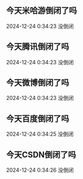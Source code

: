 ## 今天米哈游倒闭了吗

2024-12-24 0:34:23 没倒闭

## 今天腾讯倒闭了吗

2024-12-24 0:34:23 没倒闭

## 今天微博倒闭了吗

2024-12-24 0:34:23 没倒闭

## 今天百度倒闭了吗

2024-12-24 0:34:25 没倒闭

## 今天CSDN倒闭了吗

2024-12-24 0:34:26 没倒闭

